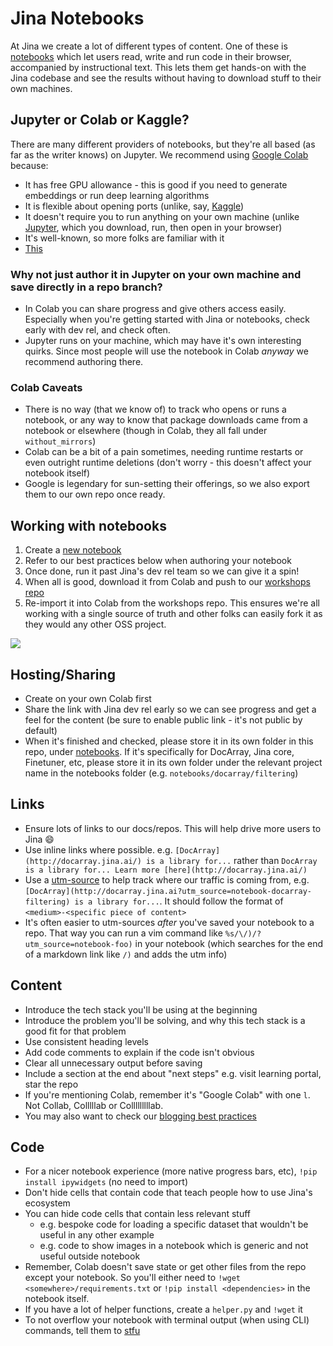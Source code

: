# Jina Notebooks

At Jina we create a lot of different types of content. One of these is [notebooks](https://www.nature.com/articles/d41586-018-07196-1) which let users read, write and run code in their browser, accompanied by instructional text. This lets them get hands-on with the Jina codebase and see the results without having to download stuff to their own machines.

## Jupyter or Colab or Kaggle?

There are many different providers of notebooks, but they're all based (as far as the writer knows) on Jupyter. We recommend using [Google Colab](https://research.google.com/colaboratory/) because:

- It has free GPU allowance - this is good if you need to generate embeddings or run deep learning algorithms
- It is flexible about opening ports (unlike, say, [Kaggle](https://kaggle.com/))
- It doesn't require you to run anything on your own machine (unlike [Jupyter](https://jupyter.org/), which you download, run, then open in your browser)
- It's well-known, so more folks are familiar with it
- [This](https://www.kaggle.com/general/130391)

### Why not just author it in Jupyter on your own machine and save directly in a repo branch?

- In Colab you can share progress and give others access easily. Especially when you're getting started with Jina or notebooks, check early with dev rel, and check often.
- Jupyter runs on your machine, which may have it's own interesting quirks. Since most people will use the notebook in Colab *anyway* we recommend authoring there.


### Colab Caveats

- There is no way (that we know of) to track who opens or runs a notebook, or any way to know that package downloads came from a notebook or elsewhere (though in Colab, they all fall under `without_mirrors`)
- Colab can be a bit of a pain sometimes, needing runtime restarts or even outright runtime deletions (don't worry - this doesn't affect your notebook itself)
- Google is legendary for sun-setting their offerings, so we also export them to our own repo once ready.

## Working with notebooks

1. Create a [new notebook](https://colab.research.google.com/#create=true)
2. Refer to our best practices below when authoring your notebook
3. Once done, run it past Jina's dev rel team so we can give it a spin!
4. When all is good, download it from Colab and push to our [workshops repo](https://github.com/jina-ai/workshops)
5. Re-import it into Colab from the workshops repo. This ensures we're all working with a single source of truth and other folks can easily fork it as they would any other OSS project.

![](/public/assets/images/readme/colab_import.png)

## Hosting/Sharing

- Create on your own Colab first
- Share the link with Jina dev rel early so we can see progress and get a feel for the content (be sure to enable public link - it's not public by default)
- When it's finished and checked, please store it in its own folder in this repo, under [notebooks](./notebooks). If it's specifically for DocArray, Jina core, Finetuner, etc, please store it in its own folder under the relevant project name in the notebooks folder (e.g. `notebooks/docarray/filtering`)

## Links

- Ensure lots of links to our docs/repos. This will help drive more users to Jina :smile:
- Use inline links where possible. e.g. `[DocArray](http://docarray.jina.ai/) is a library for...` rather than `DocArray is a library for... Learn more [here](http://docarray.jina.ai/)`
- Use a [utm-source](https://buffer.com/library/utm-guide/) to help track where our traffic is coming from, e.g. `[DocArray](http://docarray.jina.ai?utm_source=notebook-docarray-filtering) is a library for...`. It should follow the format of `<medium>-<specific piece of content>`
- It's often easier to utm-sources *after* you've saved your notebook to a repo. That way you can run a vim command like `%s/\/)/?utm_source=notebook-foo)` in your notebook (which searches for the end of a markdown link like `/)` and adds the utm info)

## Content

- Introduce the tech stack you'll be using at the beginning
- Introduce the problem you'll be solving, and why this tech stack is a good fit for that problem
- Use consistent heading levels
- Add code comments to explain if the code isn't obvious
- Clear all unnecessary output before saving
- Include a section at the end about "next steps" e.g. visit learning portal, star the repo
- If you're mentioning Colab, remember it's "Google Colab" with one `l`. Not Collab, Colllllab or Colllllllllab.
- You may also want to check our [blogging best practices](https://medium.com/jina-ai/contribute-to-the-jina-blog-19853d453cf3)

## Code

- For a nicer notebook experience (more native progress bars, etc), `!pip install ipywidgets` (no need to import)
- Don't hide cells that contain code that teach people how to use Jina's ecosystem
- You can hide code cells that contain less relevant stuff
  - e.g. bespoke code for loading a specific dataset that wouldn't be useful in any other example
  - e.g. code to show images in a notebook which is generic and not useful outside notebook
- Remember, Colab doesn't save state or get other files from the repo except your notebook. So you'll either need to `!wget <somewhere>/requirements.txt` or `!pip install <dependencies>` in the notebook itself.
- If you have a lot of helper functions, create a `helper.py` and `!wget` it
- To not overflow your notebook with terminal output (when using CLI) commands, tell them to [stfu](https://gist.github.com/alexcg1/6e6718c43761d68b7404ec4aa8a0ca59)

